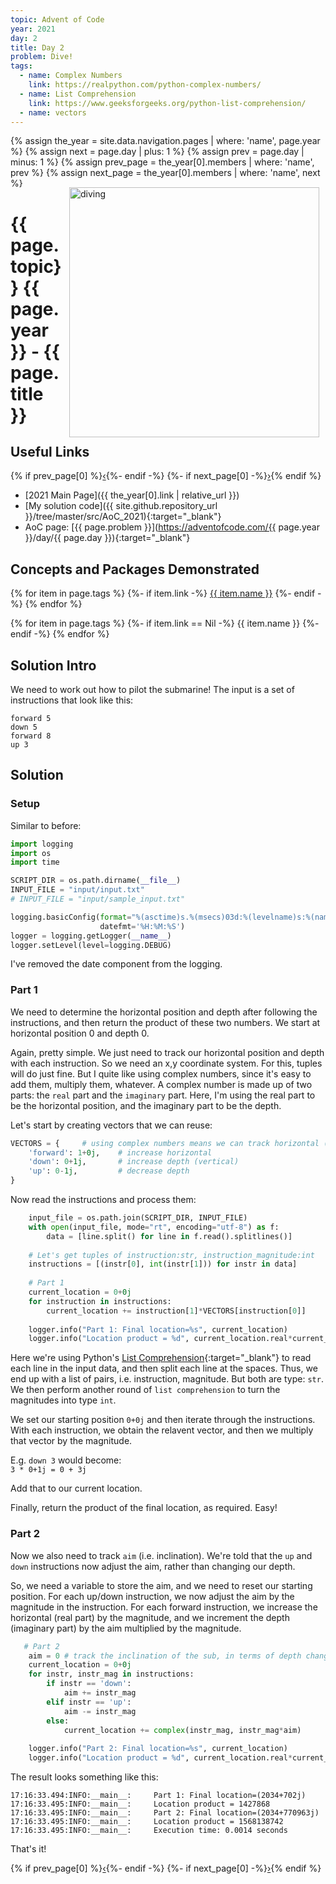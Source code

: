 ```yaml
---
topic: Advent of Code
year: 2021
day: 2
title: Day 2
problem: Dive!
tags: 
  - name: Complex Numbers
    link: https://realpython.com/python-complex-numbers/
  - name: List Comprehension
    link: https://www.geeksforgeeks.org/python-list-comprehension/
  - name: vectors
---
```

{% assign the_year = site.data.navigation.pages | where: 'name', page.year %}
{% assign next = page.day | plus: 1 %}
{% assign prev = page.day | minus: 1 %}
{% assign prev_page = the_year[0].members | where: 'name', prev %}
{% assign next_page = the_year[0].members | where: 'name', next %}
<img src="{{'/assets/images/sub_diving.jpg' | relative_url }}" alt="diving" style="margin:15px 10px 10px 10px; float: right; width:400px" />

# {{ page.topic}} {{ page.year }} - {{ page.title }}

## Useful Links
{% if prev_page[0] %}<a class="dazbo-link-button nav-button" href="{{ prev_page[0].link | relative_url }}">&#8249;</a>{%- endif -%}
{%- if next_page[0] -%}<a class="dazbo-link-button nav-button" href="{{ next_page[0].link | relative_url }}">&#8250;</a>{% endif %}

- [2021 Main Page]({{ the_year[0].link | relative_url }})
- [My solution code]({{ site.github.repository_url }}/tree/master/src/AoC_2021){:target="_blank"}
- AoC page: [{{ page.problem }}](https://adventofcode.com/{{ page.year }}/day/{{ page.day }}){:target="_blank"}

## Concepts and Packages Demonstrated

{% for item in page.tags %}
{%- if item.link -%}
<a class="dazbo-link-button" href='{{ item.link }}' target="_blank">{{ item.name }}</a>
{%- endif -%}
{% endfor %}

{% for item in page.tags %}
{%- if item.link == Nil -%}
<span class="dazbo-nolink-button">{{ item.name }}</span>
{%- endif -%}
{% endfor %}

## Solution Intro

We need to work out how to pilot the submarine! The input is a set of instructions that look like this:

```
forward 5
down 5
forward 8
up 3
```

## Solution

### Setup

Similar to before:

```python
import logging
import os
import time

SCRIPT_DIR = os.path.dirname(__file__) 
INPUT_FILE = "input/input.txt"
# INPUT_FILE = "input/sample_input.txt"

logging.basicConfig(format="%(asctime)s.%(msecs)03d:%(levelname)s:%(name)s:\t%(message)s", 
                    datefmt='%H:%M:%S')
logger = logging.getLogger(__name__)
logger.setLevel(level=logging.DEBUG)
```

I've removed the date component from the logging.

### Part 1

We need to determine the horizontal position and depth after following the instructions, 
and then return the product of these two numbers. We start at horizontal position 0 and depth 0.

Again, pretty simple.  We just need to track our horizontal position and depth with each instruction.
So we need an x,y coordinate system.  For this, tuples will do just fine.  But I quite like using complex numbers,
since it's easy to add them, multiply them, whatever. 
A complex number is made up of two parts: the `real` part and the `imaginary` part.
Here, I'm using the real part to be the horizontal position, and the imaginary part to be the depth.

Let's start by creating vectors that we can reuse:

```python
VECTORS = {     # using complex numbers means we can track horizontal (real) and depth (imag) in one variable
    'forward': 1+0j,    # increase horizontal
    'down': 0+1j,       # increase depth (vertical)
    'up': 0-1j,         # decrease depth
}
```

Now read the instructions and process them:

```python
    input_file = os.path.join(SCRIPT_DIR, INPUT_FILE)
    with open(input_file, mode="rt", encoding="utf-8") as f:
        data = [line.split() for line in f.read().splitlines()]
    
    # Let's get tuples of instruction:str, instruction_magnitude:int
    instructions = [(instr[0], int(instr[1])) for instr in data]
    
    # Part 1
    current_location = 0+0j
    for instruction in instructions:
        current_location += instruction[1]*VECTORS[instruction[0]]
        
    logger.info("Part 1: Final location=%s", current_location)
    logger.info("Location product = %d", current_location.real*current_location.imag)
```

Here we're using Python's [List Comprehension](https://www.geeksforgeeks.org/python-list-comprehension/){:target="_blank"} to read each line in the input data, 
and then split each line at the spaces. Thus, we end up with a list of pairs, i.e. instruction, magnitude.
But both are type: `str`.  We then perform another round of `list comprehension` to turn the magnitudes into type `int`.

We set our starting position `0+0j` and then iterate through the instructions. 
With each instruction, we obtain the relavent vector, and then we multiply that vector by the magnitude.

E.g. `down 3` would become:  
```3 * 0+1j = 0 + 3j```

Add that to our current location.

Finally, return the product of the final location, as required.  Easy!

### Part 2

Now we also need to track `aim` (i.e. inclination). 
We're told that the `up` and `down` instructions now adjust the aim, rather than changing our depth.

So, we need a variable to store the aim, and we need to reset our starting position. 
For each up/down instruction, we now adjust the aim by the magnitude in the instruction.
For each forward instruction, we increase the horizontal (real part) by the magnitude, 
and we increment the depth (imaginary part) by the aim multiplied by the magnitude.

```python
   # Part 2
    aim = 0 # track the inclination of the sub, in terms of depth change per unit horizontal
    current_location = 0+0j
    for instr, instr_mag in instructions:
        if instr == 'down':
            aim += instr_mag
        elif instr == 'up':
            aim -= instr_mag
        else:
            current_location += complex(instr_mag, instr_mag*aim)
    
    logger.info("Part 2: Final location=%s", current_location)
    logger.info("Location product = %d", current_location.real*current_location.imag)
```

The result looks something like this:

```
17:16:33.494:INFO:__main__:     Part 1: Final location=(2034+702j)
17:16:33.495:INFO:__main__:     Location product = 1427868
17:16:33.495:INFO:__main__:     Part 2: Final location=(2034+770963j)
17:16:33.495:INFO:__main__:     Location product = 1568138742
17:16:33.495:INFO:__main__:     Execution time: 0.0014 seconds
```

That's it!

{% if prev_page[0] %}<a class="dazbo-link-button nav-button" href="{{ prev_page[0].link | relative_url }}">&#8249;</a>{%- endif -%}
{%- if next_page[0] -%}<a class="dazbo-link-button nav-button" href="{{ next_page[0].link | relative_url }}">&#8250;</a>{% endif %}